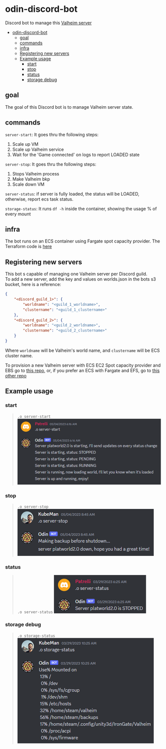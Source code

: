 # odin-discord-bot
Discord bot to manage this [Valheim server](https://github.com/rdalbuquerque/valheim-server-asg-ec2)
- [odin-discord-bot](#odin-discord-bot)
  - [goal](#goal)
  - [commands](#commands)
  - [infra](#infra)
  - [Registering new servers](#registering-new-servers)
  - [Example usage](#example-usage)
    - [start](#start)
    - [stop](#stop)
    - [status](#status)
    - [storage debug](#storage-debug)


## goal
The goal of this Discord bot is to manage Valheim server state.

## commands
`server-start`: It goes thru the following steps: 
1. Scale up VM 
2. Scale up Valheim service 
3. Wait for the 'Game connected' on logs to report LOADED state

`server-stop`: It goes thru the following steps: 
1. Stops Valheim process 
2. Make Valheim bkp 
3. Scale down VM

`server-status`: if server is fully loaded, the status will be LOADED, otherwise, report ecs task status.

`storage-status`: It runs `df -h` inside the container, showing the usage % of every mount

## infra
The bot runs on an ECS container using Fargate spot capacity provider. The Terraform code is [here](https://github.com/rdalbuquerque/odin-discord-bot/tree/main/infra)

## Registering new servers
This bot s capable of managing one Valheim server per Discord guild.\
To add a new server, add the key and values on worlds.json in the bots s3 bucket, here is a reference:
```json
{
    "<discord_guild_1>": {
        "worldname": "<guild_1_worldname>",
        "clustername": "<guild_1_clustername>"
    },
    "<discord_guild_2>": {
        "worldname": "<guild_2_worldname>",
        "clustername": "<guild_2_clustername>"
    }
}
```
Where `worldname` will be Valheim's world name, and `clustername` will be ECS cluster name.

To provision a new Valheim server with ECS EC2 Spot capacity provider and EBS go to [this repo](https://github.com/rdalbuquerque/valheim-server-asg-ec2), or, if you prefer an ECS with Fargate and EFS, go to [this other repo](https://github.com/rdalbuquerque/valheim-server-fargate)

## Example usage
### start
> `.o server-start`
>![server-start](attachments/server-start.png)
### stop
> `.o server-stop`
>![server-stop](attachments/server-stop.png)
### status
> `.o server-status`
>![server-stop](attachments/server-status.png)
### storage debug
> `.o storage-status`
>![storage-status](attachments/storage-status.png)